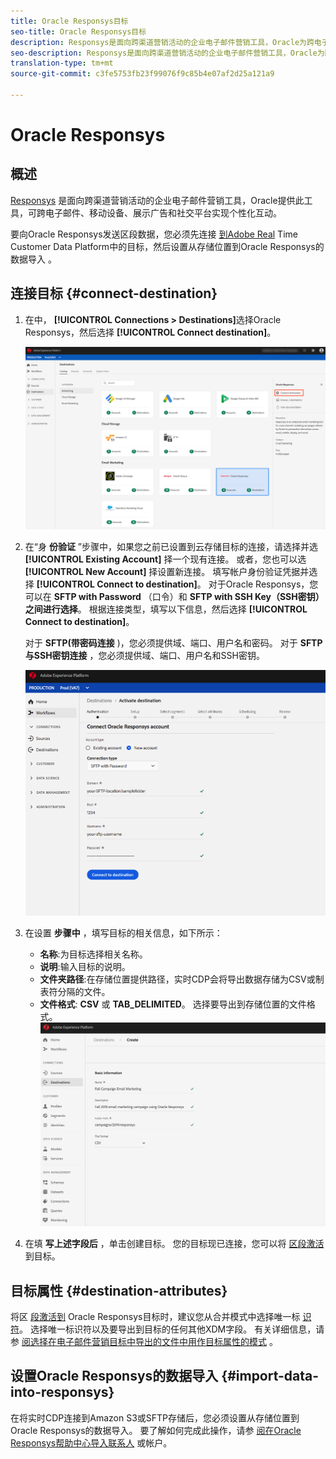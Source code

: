 ```yaml
---
title: Oracle Responsys目标
seo-title: Oracle Responsys目标
description: Responsys是面向跨渠道营销活动的企业电子邮件营销工具，Oracle为跨电子邮件、移动设备、展示广告和社交平台提供个性化互动服务。
seo-description: Responsys是面向跨渠道营销活动的企业电子邮件营销工具，Oracle为跨电子邮件、移动设备、展示广告和社交平台提供个性化互动服务。
translation-type: tm+mt
source-git-commit: c3fe5753fb23f99076f9c85b4e07af2d25a121a9

---
```



# Oracle Responsys

## 概述

[Responsys](https://www.oracle.com/marketingcloud/products/cross-channel-orchestration/) 是面向跨渠道营销活动的企业电子邮件营销工具，Oracle提供此工具，可跨电子邮件、移动设备、展示广告和社交平台实现个性化互动。

要向Oracle Responsys发送区段数据，您必须先连接 [到Adobe Real](#connect-destination) Time Customer Data Platform中的目标，然后设置从存储位置到Oracle Responsys的数据导入 [](#import-data-into-responsys) 。

## 连接目标 {#connect-destination}

1. 在中， **[!UICONTROL Connections > Destinations]**&#x200B;选择Oracle Responsys，然后选择 **[!UICONTROL Connect destination]**。

   ![连接到Responsys](/help/rtcdp/destinations/assets/connect-oracle-responsys.png)

2. 在“身 **份验证** ”步骤中，如果您之前已设置到云存储目标的连接，请选择并选 **[!UICONTROL Existing Account]** 择一个现有连接。 或者，您也可以选 **[!UICONTROL New Account]** 择设置新连接。 填写帐户身份验证凭据并选择 **[!UICONTROL Connect to destination]**。 对于Oracle Responsys，您可以在 **SFTP with Password** （口令）和 **SFTP with SSH Key（SSH密钥）之间进行选择**。 根据连接类型，填写以下信息，然后选择 **[!UICONTROL Connect to destination]**。

   对于 **SFTP(带密码连接** )，您必须提供域、端口、用户名和密码。
对于 **SFTP与SSH密钥连接** ，您必须提供域、端口、用户名和SSH密钥。

   ![填写Responsys信息](/help/rtcdp/destinations/assets/responsys-authentication.png)

3. 在设置 **步骤中** ，填写目标的相关信息，如下所示：
   * **名称**:为目标选择相关名称。
   * **说明**:输入目标的说明。
   * **文件夹路径**:在存储位置提供路径，实时CDP会将导出数据存储为CSV或制表符分隔的文件。
   * **文件格式**: **CSV** 或 **TAB_DELIMITED**。 选择要导出到存储位置的文件格式。
   ![Responsys基本信息](/help/rtcdp/destinations/assets/responsys-basic-information.png)

4. 在填 **写上述字段后** ，单击创建目标。 您的目标现已连接，您可以将 [区段激活](/help/rtcdp/destinations/activate-destinations.md) 到目标。

## 目标属性 {#destination-attributes}

将区 [段激活到](/help/rtcdp/destinations/activate-destinations.md) Oracle Responsys目标时，建议您从合并模式中选择唯一标 [识符](https://www.adobe.io/apis/experienceplatform/home/profile-identity-segmentation/profile-identity-segmentation-services.html#!api-specification/markdown/narrative/technical_overview/unified_profile_architectural_overview/unified_profile_architectural_overview.md)。 选择唯一标识符以及要导出到目标的任何其他XDM字段。 有关详细信息，请参 [阅选择在电子邮件营销目标中导出的文件中用作目标属性的模式](/help/rtcdp/destinations/email-marketing-destinations.md#destination-attributes) 。

## 设置Oracle Responsys的数据导入 {#import-data-into-responsys}

在将实时CDP连接到Amazon S3或SFTP存储后，您必须设置从存储位置到Oracle Responsys的数据导入。 要了解如何完成此操作，请参 [阅在Oracle Responsys帮助中心导入联系人](https://docs.oracle.com/cloud/latest/marketingcs_gs/OMCEA/Connect_WizardUpload.htm) 或帐户。